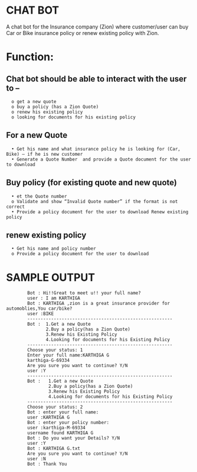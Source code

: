 # CHAT BOT
     
 A chat bot for the Insurance company (Zion) where customer/user can buy Car or Bike insurance policy or renew existing policy with Zion.

# Function: 
## Chat bot should be able to interact with the user to –
      o	get a new quote
      o	buy a policy (has a Zion Quote)
      o	renew his existing policy
      o	looking for documents for his existing policy
 ## For a new Quote
      •	Get his name and what insurance policy he is looking for (Car, Bike) – if he is new customer
      •	Generate a Quote Number  and provide a Quote document for the user to download
 ## Buy policy (for existing quote and new quote)
      • et the Quote number 
      o Validate and show “Invalid Quote number” if the format is not correct
      •	Provide a policy document for the user to download Renew existing policy
 ## renew existing policy
      •	Get his name and policy number 
      o	Provide a policy document for the user to download

 # SAMPLE OUTPUT
            Bot : Hi!!Great to meet u!! your full name?
            user : I am KARTHIGA
            Bot : KARTHIGA ,zion is a great insurance provider for automoblies,You car/bike?
            user :BIKE
            -------------------------------------------------------
            Bot :  1.Get a new Quote
	               2.Buy a policy(has a Zion Quote)
	               3.Renew his Existing Policy
	               4.Looking for documents for his Existing Policy
            -------------------------------------------------------
            Choose your status: 1
            Enter your full name:KARTHIGA G
            karthiga-G-69334
            Are you sure you want to continue? Y/N
            user :Y
            -------------------------------------------------------
            Bot :   1.Get a new Quote
	                2.Buy a policy(has a Zion Quote)
	                3.Renew his Existing Policy
	                4.Looking for documents for his Existing Policy
            -------------------------------------------------------
            Choose your status: 2
            Bot : enter your full name:
            user :KARTHIGA G
            Bot : enter your policy number:
            user :karthiga-M-69334
            username found KARTHIGA G
            Bot : Do you want your Details? Y/N
            user :Y
            Bot : KARTHIGA G.txt
            Are you sure you want to continue? Y/N
            user :N
            Bot : Thank You





